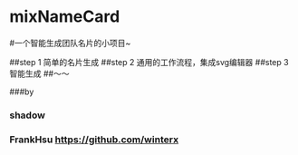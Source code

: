 # mixNameCard
#一个智能生成团队名片的小项目~

##step 1 简单的名片生成
##step 2 通用的工作流程，集成svg编辑器
##step 3 智能生成
##～～

###by 
### shadow 
### FrankHsu https://github.com/winterx


